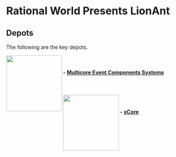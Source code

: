 # Rational World Presents LionAnt


## Depots
The following are the key depots.

<img src="https://i.imgur.com/NwahbNn.jpg" align="left" width="150px" />
<br>

#### - [Multicore Event Components Systems](MECS/ShareComponents.md)

<br>
<br>

<img src="https://i.imgur.com/NwahbNn.jpg" align="left" width="150px" />
<br>

#### - [xCore](MECS/ShareComponents.md)


